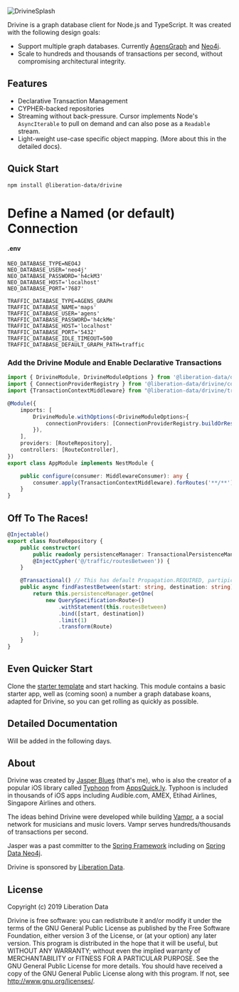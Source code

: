 ![DrivineSplash](https://liberation-data.com/images/drivine.jpg)

Drivine is a graph database client for Node.js and TypeScript. It was created with the following design goals: 

* Support multiple graph databases. Currently [AgensGraph](https://bitnine.net/agensgraph/) and 
[Neo4j](https://neo4j.com/neo4j-graph-database/). 
* Scale to hundreds and thousands of transactions per second, without compromising architectural integrity.

## Features

* Declarative Transaction Management
* CYPHER-backed repositories
* Streaming without back-pressure. Cursor<T> implements Node's `AsyncIterable` to pull on demand and can also pose as a 
`Readable` stream. 
* Light-weight use-case specific object mapping. (More about this in the detailed docs). 

## Quick Start

```
npm install @liberation-data/drivine
``` 

# Define a Named (or default) Connection

#### .env
```
NEO_DATABASE_TYPE=NEO4J
NEO_DATABASE_USER='neo4j'
NEO_DATABASE_PASSWORD='h4ckM3'
NEO_DATABASE_HOST='localhost'
NEO_DATABASE_PORT='7687'

TRAFFIC_DATABASE_TYPE=AGENS_GRAPH
TRAFFIC_DATABASE_NAME='maps'
TRAFFIC_DATABASE_USER='agens'
TRAFFIC_DATABASE_PASSWORD='h4ckMe'
TRAFFIC_DATABASE_HOST='localhost'
TRAFFIC_DATABASE_PORT='5432'
TRAFFIC_DATABASE_IDLE_TIMEOUT=500
TRAFFIC_DATABASE_DEFAULT_GRAPH_PATH=traffic
```

### Add the Drivine Module and Enable Declarative Transactions

```typescript
import { DrivineModule, DrivineModuleOptions } from '@liberation-data/drivine/DrivineModule';
import { ConnectionProviderRegistry } from '@liberation-data/drivine/connection/ConnectionProviderRegistry';
import {TransactionContextMiddleware} from "@liberation-data/drivine/transaction/TransactionContextMIddleware";

@Module({
    imports: [
        DrivineModule.withOptions(<DrivineModuleOptions>{
            connectionProviders: [ConnectionProviderRegistry.buildOrResolveFromEnv('NEO')]
        }),
    ],
    providers: [RouteRepository],
    controllers: [RouteController],
})
export class AppModule implements NestModule {

    public configure(consumer: MiddlewareConsumer): any {
        consumer.apply(TransactionContextMiddleware).forRoutes('**/**');
    }
}
```

## Off To The Races!

```typescript
@Injectable()
export class RouteRepository {
    public constructor(
        public readonly persistenceManager: TransactionalPersistenceManager,
        @InjectCypher('@/traffic/routesBetween')) {
    }

    @Transactional() // This has default Propagation.REQUIRED, partipicate in a current txn, or start one
    public async findFastestBetween(start: string, destination: string): Promise<Route> {
        return this.persistenceManager.getOne(
            new QuerySpecification<Route>()
                .withStatement(this.routesBetween)
                .bind([start, destination])
                .limit(1)
                .transform(Route)
        );
    }
}
```

## Even Quicker Start 

Clone the [starter template](https://github.com/liberation-data/drivine-inspiration) and start hacking. This module 
contains a basic starter app, well as (coming soon) a number a graph database koans, adapted for Drivine, so you can 
get rolling as quickly as possible.  

## Detailed Documentation

Will be added in the following days.

## About

Drivine was created by [Jasper Blues](https://www.linkedin.com/in/jasper-blues-7781638) (that's me), who is also 
the creator of a popular iOS library called [Typhoon](https://github.com/appsquickly/typhoon) from 
[AppsQuick.ly](https://appsquick.ly). Typhoon is included in thousands of iOS apps including Audible.com, 
AMEX, Etihad Airlines, Singapore Airlines and others.  

The ideas behind Drivine were developed while building [Vampr](https://apps.apple.com/us/app/vampr/id1069819177), a 
a social network for musicians and music lovers. Vampr serves hundreds/thousands of transactions per second.

Jasper was a past committer to the [Spring Framework](https://spring.io/) including on [Spring Data Neo4j](https://spring.io/projects/spring-data-neo4j). 

Drivine is sponsored by [Liberation Data](https://liberation-data.com).   

## License

Copyright (c) 2019 Liberation Data

Drivine is free software: you can redistribute it and/or modify it under the terms of the GNU General Public License
as published by the Free Software Foundation, either version 3 of the License, or (at your option) any later version.
This program is distributed in the hope that it will be useful, but WITHOUT ANY WARRANTY; without even the implied
warranty of MERCHANTABILITY or FITNESS FOR A PARTICULAR PURPOSE. See the GNU General Public License for more details.
You should have received a copy of the GNU General Public License along with this program.
If not, see <http://www.gnu.org/licenses/>.
 
